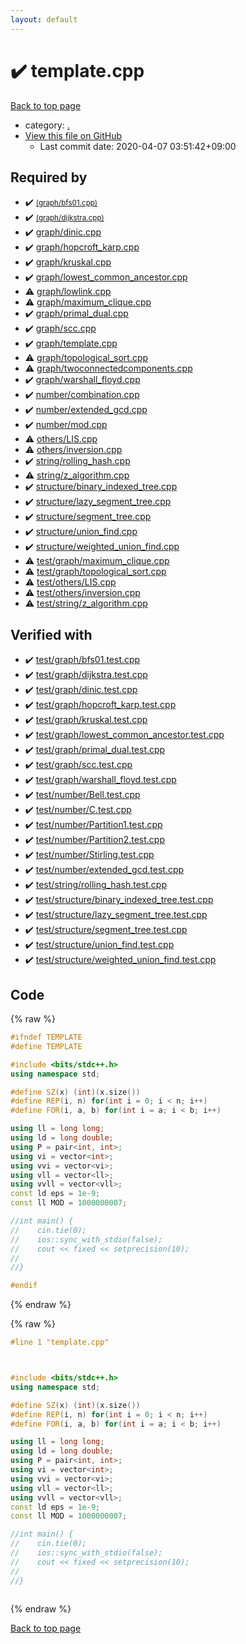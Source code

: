 ```yaml
---
layout: default
---
```


<!-- mathjax config similar to math.stackexchange -->
<script type="text/javascript" async
  src="https://cdnjs.cloudflare.com/ajax/libs/mathjax/2.7.5/MathJax.js?config=TeX-MML-AM_CHTML">
</script>
<script type="text/x-mathjax-config">
  MathJax.Hub.Config({
    TeX: { equationNumbers: { autoNumber: "AMS" }},
    tex2jax: {
      inlineMath: [ ['$','$'] ],
      processEscapes: true
    },
    "HTML-CSS": { matchFontHeight: false },
    displayAlign: "left",
    displayIndent: "2em"
  });
</script>

<script type="text/javascript" src="https://cdnjs.cloudflare.com/ajax/libs/jquery/3.4.1/jquery.min.js"></script>
<script src="https://cdn.jsdelivr.net/npm/jquery-balloon-js@1.1.2/jquery.balloon.min.js" integrity="sha256-ZEYs9VrgAeNuPvs15E39OsyOJaIkXEEt10fzxJ20+2I=" crossorigin="anonymous"></script>
<script type="text/javascript" src="../assets/js/copy-button.js"></script>
<link rel="stylesheet" href="../assets/css/copy-button.css" />


# :heavy_check_mark: template.cpp

<a href="../index.html">Back to top page</a>

* category: <a href="../index.html#5058f1af8388633f609cadb75a75dc9d">.</a>
* <a href="{{ site.github.repository_url }}/blob/master/template.cpp">View this file on GitHub</a>
    - Last commit date: 2020-04-07 03:51:42+09:00




## Required by

* :heavy_check_mark: <a href="graph/bfs01.cpp.html"> <small>(graph/bfs01.cpp)</small></a>
* :heavy_check_mark: <a href="graph/dijkstra.cpp.html"> <small>(graph/dijkstra.cpp)</small></a>
* :heavy_check_mark: <a href="graph/dinic.cpp.html">graph/dinic.cpp</a>
* :heavy_check_mark: <a href="graph/hopcroft_karp.cpp.html">graph/hopcroft_karp.cpp</a>
* :heavy_check_mark: <a href="graph/kruskal.cpp.html">graph/kruskal.cpp</a>
* :heavy_check_mark: <a href="graph/lowest_common_ancestor.cpp.html">graph/lowest_common_ancestor.cpp</a>
* :warning: <a href="graph/lowlink.cpp.html">graph/lowlink.cpp</a>
* :warning: <a href="graph/maximum_clique.cpp.html">graph/maximum_clique.cpp</a>
* :heavy_check_mark: <a href="graph/primal_dual.cpp.html">graph/primal_dual.cpp</a>
* :heavy_check_mark: <a href="graph/scc.cpp.html">graph/scc.cpp</a>
* :heavy_check_mark: <a href="graph/template.cpp.html">graph/template.cpp</a>
* :warning: <a href="graph/topological_sort.cpp.html">graph/topological_sort.cpp</a>
* :warning: <a href="graph/twoconnectedcomponents.cpp.html">graph/twoconnectedcomponents.cpp</a>
* :heavy_check_mark: <a href="graph/warshall_floyd.cpp.html">graph/warshall_floyd.cpp</a>
* :heavy_check_mark: <a href="number/combination.cpp.html">number/combination.cpp</a>
* :heavy_check_mark: <a href="number/extended_gcd.cpp.html">number/extended_gcd.cpp</a>
* :heavy_check_mark: <a href="number/mod.cpp.html">number/mod.cpp</a>
* :warning: <a href="others/LIS.cpp.html">others/LIS.cpp</a>
* :warning: <a href="others/inversion.cpp.html">others/inversion.cpp</a>
* :heavy_check_mark: <a href="string/rolling_hash.cpp.html">string/rolling_hash.cpp</a>
* :warning: <a href="string/z_algorithm.cpp.html">string/z_algorithm.cpp</a>
* :heavy_check_mark: <a href="structure/binary_indexed_tree.cpp.html">structure/binary_indexed_tree.cpp</a>
* :heavy_check_mark: <a href="structure/lazy_segment_tree.cpp.html">structure/lazy_segment_tree.cpp</a>
* :heavy_check_mark: <a href="structure/segment_tree.cpp.html">structure/segment_tree.cpp</a>
* :heavy_check_mark: <a href="structure/union_find.cpp.html">structure/union_find.cpp</a>
* :heavy_check_mark: <a href="structure/weighted_union_find.cpp.html">structure/weighted_union_find.cpp</a>
* :warning: <a href="test/graph/maximum_clique.cpp.html">test/graph/maximum_clique.cpp</a>
* :warning: <a href="test/graph/topological_sort.cpp.html">test/graph/topological_sort.cpp</a>
* :warning: <a href="test/others/LIS.cpp.html">test/others/LIS.cpp</a>
* :warning: <a href="test/others/inversion.cpp.html">test/others/inversion.cpp</a>
* :warning: <a href="test/string/z_algorithm.cpp.html">test/string/z_algorithm.cpp</a>


## Verified with

* :heavy_check_mark: <a href="../verify/test/graph/bfs01.test.cpp.html">test/graph/bfs01.test.cpp</a>
* :heavy_check_mark: <a href="../verify/test/graph/dijkstra.test.cpp.html">test/graph/dijkstra.test.cpp</a>
* :heavy_check_mark: <a href="../verify/test/graph/dinic.test.cpp.html">test/graph/dinic.test.cpp</a>
* :heavy_check_mark: <a href="../verify/test/graph/hopcroft_karp.test.cpp.html">test/graph/hopcroft_karp.test.cpp</a>
* :heavy_check_mark: <a href="../verify/test/graph/kruskal.test.cpp.html">test/graph/kruskal.test.cpp</a>
* :heavy_check_mark: <a href="../verify/test/graph/lowest_common_ancestor.test.cpp.html">test/graph/lowest_common_ancestor.test.cpp</a>
* :heavy_check_mark: <a href="../verify/test/graph/primal_dual.test.cpp.html">test/graph/primal_dual.test.cpp</a>
* :heavy_check_mark: <a href="../verify/test/graph/scc.test.cpp.html">test/graph/scc.test.cpp</a>
* :heavy_check_mark: <a href="../verify/test/graph/warshall_floyd.test.cpp.html">test/graph/warshall_floyd.test.cpp</a>
* :heavy_check_mark: <a href="../verify/test/number/Bell.test.cpp.html">test/number/Bell.test.cpp</a>
* :heavy_check_mark: <a href="../verify/test/number/C.test.cpp.html">test/number/C.test.cpp</a>
* :heavy_check_mark: <a href="../verify/test/number/Partition1.test.cpp.html">test/number/Partition1.test.cpp</a>
* :heavy_check_mark: <a href="../verify/test/number/Partition2.test.cpp.html">test/number/Partition2.test.cpp</a>
* :heavy_check_mark: <a href="../verify/test/number/Stirling.test.cpp.html">test/number/Stirling.test.cpp</a>
* :heavy_check_mark: <a href="../verify/test/number/extended_gcd.test.cpp.html">test/number/extended_gcd.test.cpp</a>
* :heavy_check_mark: <a href="../verify/test/string/rolling_hash.test.cpp.html">test/string/rolling_hash.test.cpp</a>
* :heavy_check_mark: <a href="../verify/test/structure/binary_indexed_tree.test.cpp.html">test/structure/binary_indexed_tree.test.cpp</a>
* :heavy_check_mark: <a href="../verify/test/structure/lazy_segment_tree.test.cpp.html">test/structure/lazy_segment_tree.test.cpp</a>
* :heavy_check_mark: <a href="../verify/test/structure/segment_tree.test.cpp.html">test/structure/segment_tree.test.cpp</a>
* :heavy_check_mark: <a href="../verify/test/structure/union_find.test.cpp.html">test/structure/union_find.test.cpp</a>
* :heavy_check_mark: <a href="../verify/test/structure/weighted_union_find.test.cpp.html">test/structure/weighted_union_find.test.cpp</a>


## Code

<a id="unbundled"></a>
{% raw %}
```cpp
#ifndef TEMPLATE
#define TEMPLATE

#include <bits/stdc++.h>
using namespace std;

#define SZ(x) (int)(x.size())
#define REP(i, n) for(int i = 0; i < n; i++)
#define FOR(i, a, b) for(int i = a; i < b; i++)

using ll = long long;
using ld = long double;
using P = pair<int, int>;
using vi = vector<int>;
using vvi = vector<vi>;
using vll = vector<ll>;
using vvll = vector<vll>;
const ld eps = 1e-9;
const ll MOD = 1000000007;

//int main() {
//    cin.tie(0);
//    ios::sync_with_stdio(false);
//    cout << fixed << setprecision(10);
//
//}

#endif

```
{% endraw %}

<a id="bundled"></a>
{% raw %}
```cpp
#line 1 "template.cpp"



#include <bits/stdc++.h>
using namespace std;

#define SZ(x) (int)(x.size())
#define REP(i, n) for(int i = 0; i < n; i++)
#define FOR(i, a, b) for(int i = a; i < b; i++)

using ll = long long;
using ld = long double;
using P = pair<int, int>;
using vi = vector<int>;
using vvi = vector<vi>;
using vll = vector<ll>;
using vvll = vector<vll>;
const ld eps = 1e-9;
const ll MOD = 1000000007;

//int main() {
//    cin.tie(0);
//    ios::sync_with_stdio(false);
//    cout << fixed << setprecision(10);
//
//}



```
{% endraw %}

<a href="../index.html">Back to top page</a>

